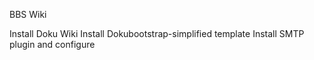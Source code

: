 BBS Wiki

Install Doku Wiki
Install Dokubootstrap-simplified template
Install SMTP plugin and configure
